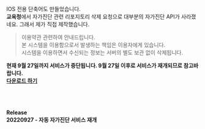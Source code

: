 IOS 전용 단축어도 만들었습니다.<br>
<b>교육청</b>에서 자가진단 관련 리포지토리 삭제 요청으로 대부분의 자가진단 API가 사라졌네요. 그래서 제가 직접 제작했습니다.

> 이용약관 관련하여 안내드립니다.<br>
> 본 시스템을 이용함으로서 발생하는 책임은 이용자에게 있습니다.<br>
> 시스템을 이용하면서 수신되는 정보는 서버의 별도 보관 없이 삭제됩니다.<br>

<b>현재 9월 27일까지 서비스가 중단됩니다. 9월 27일 이후로 서비스가 재개되므로 참고바랍니다.
<br>[다운로드 하기](https://www.icloud.com/shortcuts/d1e14ff27a9842fa8cacda1858293b64)
<br><br><br>

<br><b>Release</b><br>
20220927 - 자동 자가진단 서비스 재개


